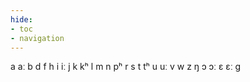 ```yaml
---
hide:
- toc
- navigation
---
```

a
aː
b
d
f
h
i
iː
j
k
kʰ
l
m
n
pʰ
r
s
t
tʰ
u
uː
v
w
z
ŋ
ɔ
ɔː
ɛ
ɛː
ɡ
